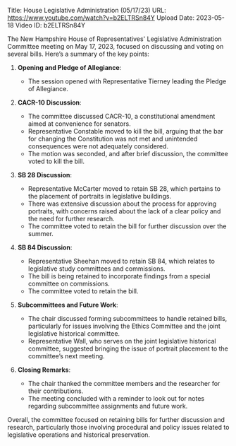 Title: House Legislative Administration (05/17/23)
URL: https://www.youtube.com/watch?v=b2ELTRSn84Y
Upload Date: 2023-05-18
Video ID: b2ELTRSn84Y

The New Hampshire House of Representatives' Legislative Administration Committee meeting on May 17, 2023, focused on discussing and voting on several bills. Here’s a summary of the key points:

1. **Opening and Pledge of Allegiance**:
   - The session opened with Representative Tierney leading the Pledge of Allegiance.

2. **CACR-10 Discussion**:
   - The committee discussed CACR-10, a constitutional amendment aimed at convenience for senators.
   - Representative Constable moved to kill the bill, arguing that the bar for changing the Constitution was not met and unintended consequences were not adequately considered.
   - The motion was seconded, and after brief discussion, the committee voted to kill the bill.

3. **SB 28 Discussion**:
   - Representative McCarter moved to retain SB 28, which pertains to the placement of portraits in legislative buildings.
   - There was extensive discussion about the process for approving portraits, with concerns raised about the lack of a clear policy and the need for further research.
   - The committee voted to retain the bill for further discussion over the summer.

4. **SB 84 Discussion**:
   - Representative Sheehan moved to retain SB 84, which relates to legislative study committees and commissions.
   - The bill is being retained to incorporate findings from a special committee on commissions.
   - The committee voted to retain the bill.

5. **Subcommittees and Future Work**:
   - The chair discussed forming subcommittees to handle retained bills, particularly for issues involving the Ethics Committee and the joint legislative historical committee.
   - Representative Wall, who serves on the joint legislative historical committee, suggested bringing the issue of portrait placement to the committee’s next meeting.

6. **Closing Remarks**:
   - The chair thanked the committee members and the researcher for their contributions.
   - The meeting concluded with a reminder to look out for notes regarding subcommittee assignments and future work.

Overall, the committee focused on retaining bills for further discussion and research, particularly those involving procedural and policy issues related to legislative operations and historical preservation.